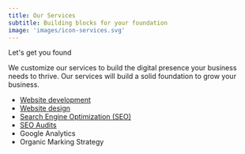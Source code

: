 ```yaml
---
title: Our Services
subtitle: Building blocks for your foundation
image: 'images/icon-services.svg'
---
```

<p class="lead">Let's get you found</p>

We customize our services to build the digital presence your business needs to thrive. Our services will build a solid foundation to grow your business.

<ul class="section__list">
    <li>
        <a href="/services/web-development">Website development</a>
    </li>
    <li>
        <a href="/services/web-design">Website design</a>
    </li>
    <li>
        <a href="/services/seo">Search Engine Optimization (SEO)</a>
    </li>
    <li>
        <a href="/services/seo-audits">SEO Audits</a>
    </li>
    <li>
        Google Analytics
    </li>
    <li>
        Organic Marking Strategy
    </li>
</ul>

